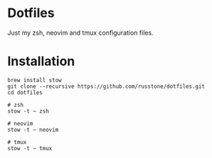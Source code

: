 # Dotfiles
Just my zsh, neovim and tmux configuration files.

# Installation
```
brew install stow
git clone --recursive https://github.com/russtone/dotfiles.git
cd dotfiles

# zsh
stow -t ~ zsh

# neovim
stow -t ~ neovim

# tmux
stow -t ~ tmux
```

